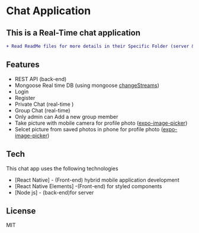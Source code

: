# Chat Application
## This is a Real-Time chat application
```diff
+ Read ReadMe files for more details in their Specific Folder (server & front-end app).
```
## Features

- REST API (back-end)
- Mongoose Real time DB (using mongoose [changeStreams](https://mongoosejs.com/docs/change-streams.html))
- Login 
- Register 
- Private Chat (real-time ) 
- Group Chat (real-time) 
- Only admin can Add a new group member 
- Take picture with mobile camera for profile photo ([expo-image-picker](https://docs.expo.dev/versions/latest/sdk/imagepicker/))
- Selcet picture from saved photos in phone for profile photo ([expo-image-picker](https://docs.expo.dev/versions/latest/sdk/imagepicker/))



## Tech

This chat app uses the following technologies

- [React Native] - (Front-end) hybrid mobile application development
- [React Native Elements] -(Front-end) for styled components
- [Node js] - (back-end)for server 



## License

MIT
